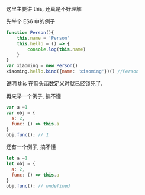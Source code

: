 这里主要讲 this, 还真是不好理解

先举个 ES6 中的例子

```javascript
function Person(){
    this.name = 'Person'
    this.hello = () => {
        console.log(this.name)
    }
}
var xiaoming = new Person()
xiaoming.hello.bind({name: 'xiaoming'})() //Person
```

说明 this 在箭头函数定义时就已经锁死了.

再来举一个例子, 搞不懂

```javascript
var a =1
var obj = {
  a: 2,
  func: () => this.a
}
obj.func(); // 1
```

还有一个例子, 搞不懂

```javascript
let a =1
let obj = {
  a: 2,
  func: () => this.a
}
obj.func(); // undefined
```